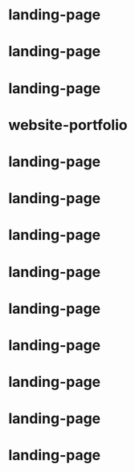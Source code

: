 # landing-page
# landing-page
# landing-page
# website-portfolio
# landing-page
# landing-page
# landing-page
# landing-page
# landing-page
# landing-page
# landing-page
# landing-page
# landing-page

